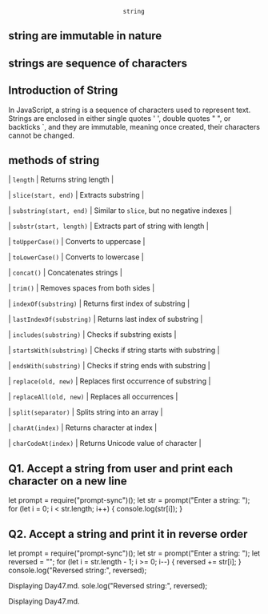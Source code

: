 
                                    string

## string are immutable in nature
## strings are sequence of characters

## Introduction of String

In JavaScript, a string is a sequence of characters used to represent text. Strings are enclosed in either single quotes ' ', double quotes " ", or backticks `, and they are immutable, meaning once created, their characters cannot be changed.

## methods of string

| `length` | Returns string length |

| `slice(start, end)` | Extracts substring |

| `substring(start, end)` | Similar to `slice`, but no negative indexes |

| `substr(start, length)` | Extracts part of string with length |

| `toUpperCase()` | Converts to uppercase |

| `toLowerCase()` | Converts to lowercase |

| `concat()` | Concatenates strings |

| `trim()` | Removes spaces from both sides |

| `indexOf(substring)` | Returns first index of substring |

| `lastIndexOf(substring)` | Returns last index of substring |

| `includes(substring)` | Checks if substring exists |

| `startsWith(substring)` | Checks if string starts with substring |

| `endsWith(substring)` | Checks if string ends with substring | 

| `replace(old, new)` | Replaces first occurrence of substring |

| `replaceAll(old, new)` | Replaces all occurrences |

| `split(separator)` | Splits string into an array |

| `charAt(index)` | Returns character at index |

| `charCodeAt(index)` | Returns Unicode value of character |

## Q1. Accept a string from user and print each character on a new line

let prompt = require("prompt-sync")();
let str = prompt("Enter a string: ");
for (let i = 0; i < str.length; i++) {
    console.log(str[i]);
}

## Q2. Accept a string and print it in reverse order

let prompt = require("prompt-sync")();
let str = prompt("Enter a string: ");
let reversed = "";
for (let i = str.length - 1; i >= 0; i--) {
    reversed += str[i];
}
console.log("Reversed string:", reversed);

Displaying Day47.md.
sole.log("Reversed string:", reversed);

Displaying Day47.md.